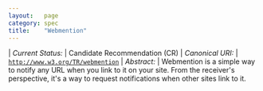 ```yaml
---
layout:   page
category: spec
title:    "Webmention"
---
```


| *Current Status:* | Candidate Recommendation (CR)
| *Canonical URI:* | [`http://www.w3.org/TR/webmention`](http://www.w3.org/TR/webmention)
| *Abstract:* | Webmention is a simple way to notify any URL when you link to it on your site. From the receiver's perspective, it's a way to request notifications when other sites link to it.